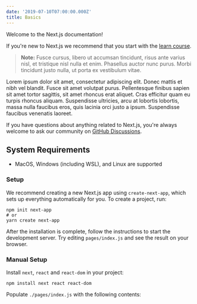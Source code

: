 ```yaml
---
date: '2019-07-10T07:00:00.000Z'
title: Basics
---
```


Welcome to the Next.js documentation!

If you're new to Next.js we recommend that you start with the [learn course](https://nextjs.org/learn/basics/getting-started).

> **Note:** Fusce cursus, libero ut accumsan tincidunt, risus ante varius nisl, et tristique nisl nulla et enim. Phasellus auctor nunc purus. Morbi tincidunt justo nulla, ut porta ex vestibulum vitae.

Lorem ipsum dolor sit amet, consectetur adipiscing elit. Donec mattis et nibh vel blandit. Fusce sit amet volutpat purus. Pellentesque finibus sapien sit amet tortor sagittis, sit amet rhoncus erat aliquet. Cras efficitur quam eu turpis rhoncus aliquam. Suspendisse ultricies, arcu at lobortis lobortis, massa nulla faucibus eros, quis lacinia orci justo a ipsum. Suspendisse faucibus venenatis laoreet.

If you have questions about anything related to Next.js, you're always welcome to ask our community on [GitHub Discussions](https://github.com/zeit/next.js/discussions).

## System Requirements

- MacOS, Windows (including WSL), and Linux are supported

### **Setup**

We recommend creating a new Next.js app using `create-next-app`, which sets up everything automatically for you. To create a project, run:

    npm init next-app
    # or
    yarn create next-app

After the installation is complete, follow the instructions to start the development server. Try editing `pages/index.js` and see the result on your browser.

### Manual Setup

Install `next`, `react` and `react-dom` in your project:

    npm install next react react-dom

Populate `./pages/index.js` with the following contents:
